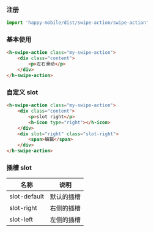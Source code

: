 ### 注册
```javascript
import 'happy-mobile/dist/swipe-action/swipe-action'
```

### 基本使用
```html
<h-swipe-action class="my-swipe-action">
    <div class="content">
        <p>左右滑动</p>
    </div>
</h-swipe-action>
```

### 自定义 slot
```html
<h-swipe-action class="my-swipe-action">
    <div class="content">
        <p>slot right</p>
        <h-icon type="right"></h-icon>
    </div>
    <div slot="right" class="slot-right">
        <span>编辑</span>
    </div>
</h-swipe-action>
```

### 插槽 slot
名称 | 说明
----|------|
slot-default | 默认的插槽
slot-right | 右侧的插槽
slot-left | 左侧的插槽
